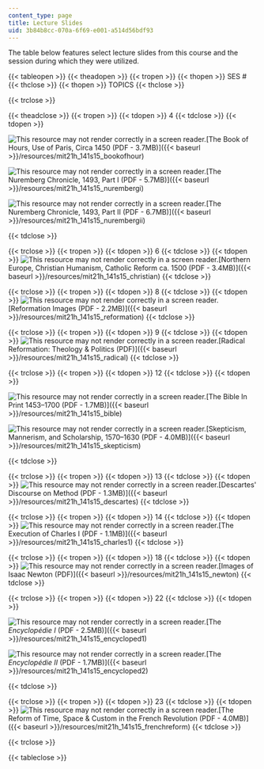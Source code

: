 ```yaml
---
content_type: page
title: Lecture Slides
uid: 3b84b8cc-070a-6f69-e001-a514d56bdf93
---
```


The table below features select lecture slides from this course and the session during which they were utilized.

{{< tableopen >}}
{{< theadopen >}}
{{< tropen >}}
{{< thopen >}}
SES #
{{< thclose >}}
{{< thopen >}}
TOPICS
{{< thclose >}}

{{< trclose >}}

{{< theadclose >}}
{{< tropen >}}
{{< tdopen >}}
4
{{< tdclose >}}
{{< tdopen >}}


![This resource may not render correctly in a screen reader.](/images/inacessible.gif)[The Book of Hours, Use of Paris, Circa 1450 (PDF - 3.7MB)]({{< baseurl >}}/resources/mit21h_141s15_bookofhour)

![This resource may not render correctly in a screen reader.](/images/inacessible.gif)[The Nuremberg Chronicle, 1493, Part I (PDF - 5.7MB)]({{< baseurl >}}/resources/mit21h_141s15_nurembergi)

![This resource may not render correctly in a screen reader.](/images/inacessible.gif)[The Nuremberg Chronicle, 1493, Part II (PDF - 6.7MB)]({{< baseurl >}}/resources/mit21h_141s15_nurembergii)


{{< tdclose >}}

{{< trclose >}}
{{< tropen >}}
{{< tdopen >}}
6
{{< tdclose >}}
{{< tdopen >}}
![This resource may not render correctly in a screen reader.](/images/inacessible.gif)[Northern Europe, Christian Humanism, Catholic Reform ca. 1500 (PDF - 3.4MB)]({{< baseurl >}}/resources/mit21h_141s15_christian)
{{< tdclose >}}

{{< trclose >}}
{{< tropen >}}
{{< tdopen >}}
8
{{< tdclose >}}
{{< tdopen >}}
![This resource may not render correctly in a screen reader.](/images/inacessible.gif)[Reformation Images (PDF - 2.2MB)]({{< baseurl >}}/resources/mit21h_141s15_reformation)
{{< tdclose >}}

{{< trclose >}}
{{< tropen >}}
{{< tdopen >}}
9
{{< tdclose >}}
{{< tdopen >}}
![This resource may not render correctly in a screen reader.](/images/inacessible.gif)[Radical Reformation: Theology & Politics (PDF)]({{< baseurl >}}/resources/mit21h_141s15_radical)
{{< tdclose >}}

{{< trclose >}}
{{< tropen >}}
{{< tdopen >}}
12
{{< tdclose >}}
{{< tdopen >}}


![This resource may not render correctly in a screen reader.](/images/inacessible.gif)[The Bible In Print 1453–1700 (PDF - 1.7MB)]({{< baseurl >}}/resources/mit21h_141s15_bible)

![This resource may not render correctly in a screen reader.](/images/inacessible.gif)[Skepticism, Mannerism, and Scholarship, 1570–1630 (PDF - 4.0MB)]({{< baseurl >}}/resources/mit21h_141s15_skepticism)


{{< tdclose >}}

{{< trclose >}}
{{< tropen >}}
{{< tdopen >}}
13
{{< tdclose >}}
{{< tdopen >}}
![This resource may not render correctly in a screen reader.](/images/inacessible.gif)[Descartes' Discourse on Method (PDF - 1.3MB)]({{< baseurl >}}/resources/mit21h_141s15_descartes)
{{< tdclose >}}

{{< trclose >}}
{{< tropen >}}
{{< tdopen >}}
14
{{< tdclose >}}
{{< tdopen >}}
![This resource may not render correctly in a screen reader.](/images/inacessible.gif)[The Execution of Charles I (PDF - 1.1MB)]({{< baseurl >}}/resources/mit21h_141s15_charles1)
{{< tdclose >}}

{{< trclose >}}
{{< tropen >}}
{{< tdopen >}}
18
{{< tdclose >}}
{{< tdopen >}}
![This resource may not render correctly in a screen reader.](/images/inacessible.gif)[Images of Isaac Newton (PDF)]({{< baseurl >}}/resources/mit21h_141s15_newton)
{{< tdclose >}}

{{< trclose >}}
{{< tropen >}}
{{< tdopen >}}
22
{{< tdclose >}}
{{< tdopen >}}


![This resource may not render correctly in a screen reader.](/images/inacessible.gif)[The _Encyclopédie I_ (PDF - 2.5MB)]({{< baseurl >}}/resources/mit21h_141s15_encycloped1)

![This resource may not render correctly in a screen reader.](/images/inacessible.gif)[The _Encyclopédie II_ (PDF - 1.7MB)]({{< baseurl >}}/resources/mit21h_141s15_encycloped2)


{{< tdclose >}}

{{< trclose >}}
{{< tropen >}}
{{< tdopen >}}
23
{{< tdclose >}}
{{< tdopen >}}
![This resource may not render correctly in a screen reader.](/images/inacessible.gif)[The Reform of Time, Space & Custom in the French Revolution (PDF - 4.0MB)]({{< baseurl >}}/resources/mit21h_141s15_frenchreform)
{{< tdclose >}}

{{< trclose >}}

{{< tableclose >}}